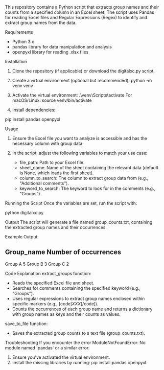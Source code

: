 This repository contains a Python script that extracts group names and their counts from a specified column in an Excel sheet. The script uses Pandas for reading Excel files and Regular Expressions (Regex) to identify and extract group names from the data.

Requirements
- Python 3.x
- pandas library for data manipulation and analysis
- openpyxl library for reading .xlsx files

Installation
1. Clone the repository (if applicable) or download the digitalxc.py script.
2. Create a virtual environment (optional but recommended):
       python -m venv venv
3. Activate the virtual environment:
     .\venv\Scripts\activate
For macOS/Linux:
     source venv/bin/activate

4. Install dependencies:

pip install pandas openpyxl


Usage
1. Ensure the Excel file you want to analyze is accessible and has the necessary column with group data.

2. In the script, adjust the following variables to match your use case:
    - file_path: Path to your Excel file.
    - sheet_name: Name of the sheet containing the relevant data (default is None, which loads the first sheet).
    - column_to_search: The column to extract group data from (e.g., "Additional comments").
    - keyword_to_search: The keyword to look for in the comments (e.g., "Groups").


Running the Script
Once the variables are set, run the script with:

python digitalxc.py


Output
The script will generate a file named group_counts.txt, containing the extracted group names and their occurrences.

Example Output:

Group_name               Number of occurrences
------------------------------------------------
Group A                  5
Group B                  3
Group C                  2



Code Explanation
extract_groups function:
- Reads the specified Excel file and sheet.
- Searches for comments containing the specified keyword (e.g., "Groups").
- Uses regular expressions to extract group names enclosed within specific markers (e.g., [code]<I>XXX</I>[/code]).
- Counts the occurrences of each group name and returns a dictionary with group names as keys and their counts as values.

save_to_file function:
- Saves the extracted group counts to a text file (group_counts.txt).

Troubleshooting
If you encounter the error ModuleNotFoundError: No module named 'pandas' or a similar error:
1. Ensure you've activated the virtual environment.
2. Install the missing libraries by running:
     pip install pandas openpyxl

